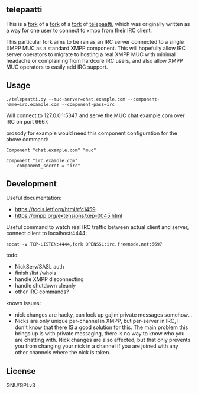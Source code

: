 telepaatti
----------

This is a [fork](https://github.com/moparisthebest/telepaatti) of a [fork](https://github.com/julien-picalausa/telepaatti) of a [fork](https://github.com/davux/telepaatti)
of [telepaatti](http://23.fi/telepaatti/), which was originally written as a way for one user to connect to xmpp from their IRC client.

This particular fork aims to be ran as an IRC server connected to a single XMPP MUC as a standard XMPP component.  This
will hopefully allow IRC server operators to migrate to hosting a real XMPP MUC with minimal headache or complaining from
hardcore IRC users, and also allow XMPP MUC operators to easily add IRC support.

Usage
-----

    ./telepaatti.py --muc-server=chat.example.com --component-name=irc.example.com --component-pass=irc

Will connect to 127.0.0.1:5347 and serve the MUC chat.example.com over IRC on port 6667.

prosody for example would need this component configuration for the above command:

    Component "chat.example.com" "muc"

    Component "irc.example.com"
        component_secret = "irc"

Development
-----------

Useful documentation:
  * https://tools.ietf.org/html/rfc1459
  * https://xmpp.org/extensions/xep-0045.html

Useful command to watch real IRC traffic between actual client and server, connect client to localhost:4444:

    socat -v TCP-LISTEN:4444,fork OPENSSL:irc.freenode.net:6697

todo:
  * NickServ/SASL auth
  * finish /list /whois
  * handle XMPP disconnecting
  * handle shutdown cleanly
  * other IRC commands?

known issues:
  * nick changes are hacky, can lock up gajim private messages somehow...
  * Nicks are only unique per-channel in XMPP, but per-server in IRC, I don't know that there IS a good solution for this.
    The main problem this brings up is with private messaging, there is no way to know who you are chatting with.  Nick
    changes are also affected, but that only prevents you from changing your nick in a channel if you are joined with any
    other channels where the nick is taken.

License
-------
GNU/GPLv3